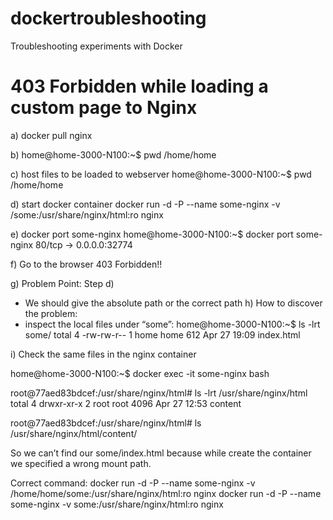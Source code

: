 # dockertroubleshooting
Troubleshooting experiments with Docker

# 403 Forbidden while loading a custom page to Nginx


a) docker pull nginx

b)
home@home-3000-N100:~$ pwd
/home/home

c) 
host files to be loaded to webserver
home@home-3000-N100:~$ pwd
/home/home

d) start docker container
docker run -d -P --name some-nginx -v /some:/usr/share/nginx/html:ro nginx

e) docker port some-nginx
home@home-3000-N100:~$ docker port some-nginx
80/tcp -> 0.0.0.0:32774

f) Go to the browser
403 Forbidden!!

g) Problem Point: Step d)
- We should give the absolute path or the correct path
h) How to discover the problem:
- inspect the local files under “some”:
home@home-3000-N100:~$ ls -lrt some/
total 4
-rw-rw-r-- 1 home home 612 Apr 27 19:09 index.html

i) Check the same files in the nginx container

home@home-3000-N100:~$ docker exec -it some-nginx bash

root@77aed83bdcef:/usr/share/nginx/html# ls -lrt /usr/share/nginx/html
total 4
drwxr-xr-x 2 root root 4096 Apr 27 12:53 content

root@77aed83bdcef:/usr/share/nginx/html# ls /usr/share/nginx/html/content/

So we can’t find our some/index.html because while create the container
we specified a wrong mount path.

Correct command:
docker run -d -P --name some-nginx -v /home/home/some:/usr/share/nginx/html:ro nginx
docker run -d -P --name some-nginx -v some:/usr/share/nginx/html:ro nginx




